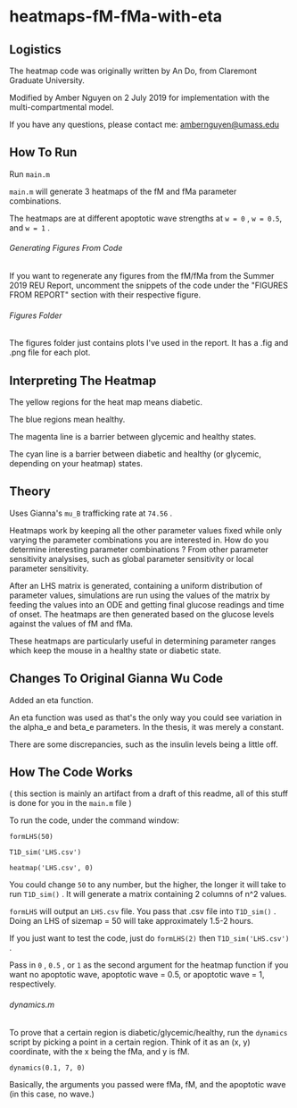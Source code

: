 # heatmaps-fM-fMa-with-eta

## Logistics
The heatmap code was originally written by An Do, from Claremont Graduate University.

Modified by Amber Nguyen on 2 July 2019 for implementation with the multi-compartmental model.

If you have any questions, please contact me: ambernguyen@umass.edu

## How To Run
Run `main.m`

`main.m` will generate 3 heatmaps of the fM and fMa parameter combinations.

The heatmaps are at different apoptotic wave strengths at `w = 0` , `w = 0.5`, and `w = 1` .

###### Generating Figures From Code
If you want to regenerate any figures from the fM/fMa from the Summer 2019 REU Report, uncomment the snippets of the code under the "FIGURES FROM REPORT" section with their respective figure.

###### Figures Folder
The figures folder just contains plots I've used in the report. It has a .fig and .png file for each plot.

## Interpreting The Heatmap
The yellow regions for the heat map means diabetic.

The blue regions mean healthy.

The magenta line is a barrier between glycemic and healthy states.

The cyan line is a barrier between diabetic and healthy (or glycemic, depending on your heatmap) states.

## Theory
Uses Gianna's `mu_B` trafficking rate at `74.56` .

Heatmaps work by keeping all the other parameter values fixed while only varying the parameter combinations you are interested in. How do you determine interesting parameter combinations ? From other parameter sensitivity analysises, such as global parameter sensitivity or local parameter sensitivity.

After an LHS matrix is generated, containing a uniform distribution of parameter values, simulations are run using the values of the matrix by feeding the values into an ODE and getting final glucose readings and time of onset. The heatmaps are then generated based on the glucose levels against the values of fM and fMa.

These heatmaps are particularly useful in determining parameter ranges which keep the mouse in a healthy state or diabetic state.

## Changes To Original Gianna Wu Code
Added an eta function.

An eta function was used as that's the only way you could see variation in the alpha_e and beta_e parameters. In the thesis, it was merely a constant.

There are some discrepancies, such as the insulin levels being a little off.

## How The Code Works
( this section is mainly an artifact from a draft of this readme, all of this stuff is done for you in the `main.m` file ) 

To run the code, under the command window:

`formLHS(50)`

`T1D_sim('LHS.csv')`

`heatmap('LHS.csv', 0)`

You could change `50` to any number, but the higher, the longer it will take to run `T1D_sim()` . It will generate a matrix containing 2 columns of n^2 values.

`formLHS` will output an `LHS.csv` file. You pass that .csv file into `T1D_sim()` . Doing an LHS of sizemap = 50 will take approximately 1.5-2 hours. 

If you just want to test the code, just do `formLHS(2)` then `T1D_sim('LHS.csv')` . 

Pass in `0` , `0.5` , or `1` as the second argument for the heatmap function if you want no apoptotic wave, apoptotic wave = 0.5, or apoptotic wave = 1, respectively.

###### dynamics.m
To prove that a certain region is diabetic/glycemic/healthy, run the `dynamics` script by picking a point in a certain region. Think of it as an (x, y) coordinate, with the x being the fMa, and y is fM.

`dynamics(0.1, 7, 0)`

Basically, the arguments you passed were fMa, fM, and the apoptotic wave (in this case, no wave.)
